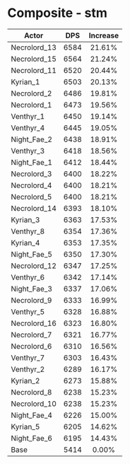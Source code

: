 # Composite - stm
| Actor | DPS | Increase |
|---|:---:|:---:|
|Necrolord_13|6584|21.61%|
|Necrolord_15|6564|21.24%|
|Necrolord_11|6520|20.44%|
|Kyrian_1|6503|20.13%|
|Necrolord_2|6486|19.81%|
|Necrolord_1|6473|19.56%|
|Venthyr_1|6450|19.14%|
|Venthyr_4|6445|19.05%|
|Night_Fae_2|6438|18.91%|
|Venthyr_3|6418|18.56%|
|Night_Fae_1|6412|18.44%|
|Necrolord_3|6400|18.22%|
|Necrolord_4|6400|18.21%|
|Necrolord_5|6400|18.21%|
|Necrolord_14|6393|18.10%|
|Kyrian_3|6363|17.53%|
|Venthyr_8|6354|17.36%|
|Kyrian_4|6353|17.35%|
|Night_Fae_5|6350|17.30%|
|Necrolord_12|6347|17.25%|
|Venthyr_6|6342|17.14%|
|Night_Fae_3|6337|17.06%|
|Necrolord_9|6333|16.99%|
|Venthyr_5|6328|16.88%|
|Necrolord_16|6323|16.80%|
|Necrolord_7|6321|16.77%|
|Necrolord_6|6310|16.56%|
|Venthyr_7|6303|16.43%|
|Venthyr_2|6289|16.17%|
|Kyrian_2|6273|15.88%|
|Necrolord_8|6238|15.23%|
|Necrolord_10|6238|15.23%|
|Night_Fae_4|6226|15.00%|
|Kyrian_5|6205|14.62%|
|Night_Fae_6|6195|14.43%|
|Base|5414|0.00%|
